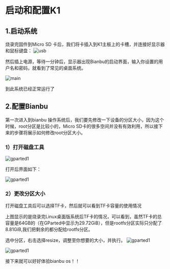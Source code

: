 # 启动和配置K1
## 1.启动系统

烧录完固件到Micro SD 卡后，我们将卡插入到K1主板上的卡槽，并连接好显示器和鼠标键盘：
![usb](/img/k1/getting-started/peripherals/usb_connect.png)


然后插上电源，等待一分钟后，显示器出现Bianbu的启动界面，输入你设置的用户名和密码，就看到了常见的桌面系统。


![main](/img/k1/os/bianbuos.png)

到此系统已经正常运行了

## 2.配置Bianbu
第一次进入到bianbu 操作系统后，我们要先修改一下设备的分区大小，因为这个时候，root分区是比较小的，Micro SD卡的很多空间并没有有效利用，所以接下来的步骤将展示如何修改root分区大小。

### 1）打开磁盘工具

![gparted1](/img/k1/getting-started/resize/tools.png)

打开后界面如下：

![gparted1](/img/k1/software/resize/gpart.png)

### 2）更改分区大小
打开磁盘工具后可以选择TF卡，然后就可以看到TF卡容量的使用情况



上图显示的是烧录完Linux桌面版系统后TF卡的情况，可以看到，虽然TF卡的总容量是64GB的（在GParted中显示为29.72GiB），但是rootfs分区实际只分配了8.81GiB,我们把剩余的都分配给rootfs分区。

选中分区，右击选择resize，调整至你想要的大小，并执行。
![gparted1](/img/k1/software/resize/gpart1.png)

![gparted1](/img/k1/software/resize/gpart2.png)


接下来就可以好好体验bianbu os！！